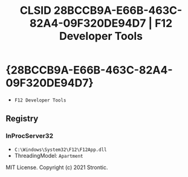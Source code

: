 ﻿---
title: "CLSID 28BCCB9A-E66B-463C-82A4-09F320DE94D7 | F12 Developer Tools"
excerpt: What is COM-Object CLSID 28BCCB9A-E66B-463C-82A4-09F320DE94D7?
---

# {28BCCB9A-E66B-463C-82A4-09F320DE94D7}

* `F12 Developer Tools`

## Registry


### InProcServer32

* `C:\Windows\System32\F12\F12App.dll`
* ThreadingModel: `Apartment`

MIT License. Copyright (c) 2021 Strontic.


